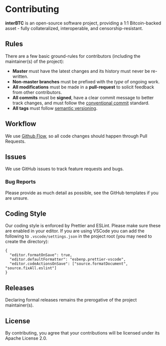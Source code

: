 # Contributing

**interBTC** is an open-source software project, providing a 1:1 Bitcoin-backed asset - fully collateralized, interoperable, and censorship-resistant.

## Rules

There are a few basic ground-rules for contributors (including the maintainer(s) of the project):

- **Master** must have the latest changes and its history must never be re-written.
- **Non-master branches** must be prefixed with the _type_ of ongoing work.
- **All modifications** must be made in a **pull-request** to solicit feedback from other contributors.
- **All commits** must be **signed**, have a clear commit message to better track changes, and must follow the [conventional commit](https://www.conventionalcommits.org/en/v1.0.0-beta.2/#summary) standard.
- **All tags** must follow [semantic versioning](https://semver.org/).

## Workflow

We use [Github Flow](https://guides.github.com/introduction/flow/index.html), so all code changes should happen through Pull Requests.

## Issues

We use GitHub issues to track feature requests and bugs.

### Bug Reports

Please provide as much detail as possible, see the GitHub templates if you are unsure.

## Coding Style

Our coding style is enforced by Prettier and ESLint. Please make sure these are enabled in your editor. If you are using VSCode you can add the following to `.vscode/settings.json` in the project root (you may need to create the directory):

```
{
  "editor.formatOnSave": true,
  "editor.defaultFormatter": "esbenp.prettier-vscode",
  "editor.codeActionsOnSave": ["source.formatDocument", "source.fixAll.eslint"]
}
```

## Releases

Declaring formal releases remains the prerogative of the project maintainer(s).

## License

By contributing, you agree that your contributions will be licensed under its Apache License 2.0.
